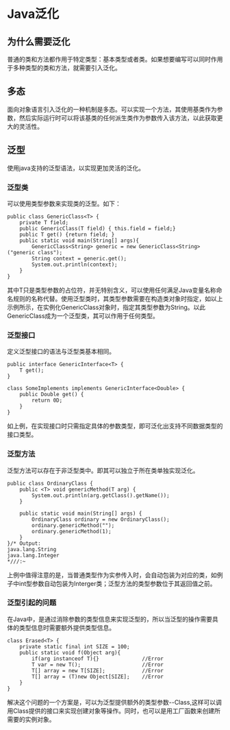 # Java泛化


## 为什么需要泛化
普通的类和方法都作用于特定类型：基本类型或者类。如果想要编写可以同时作用于多种类型的类和方法，就需要引入泛化。


## 多态
面向对象语言引入泛化的一种机制是多态。可以实现一个方法，其使用基类作为参数，然后实际运行时可以将该基类的任何派生类作为参数传入该方法，以此获取更大的灵活性。


## 泛型
使用java支持的泛型语法，以实现更加灵活的泛化。

### 泛型类
可以使用类型参数来实现类的泛型。如下：
```
public class GenericClass<T> {
    private T field;
    public GenericClass(T field) { this.field = field;}
    public T get() {return field; }
    public static void main(String[] args){
        GenericClass<String> generic = new GenericClass<String>("generic class");
        String context = generic.get();
        System.out.println(context);
    }
}
```
其中T只是类型参数的占位符，并无特别含义，可以使用任何满足Java变量名称命名规则的名称代替。使用泛型类时，其类型参数需要在构造类对象时指定，如以上示例所示，在实例化GenericClass对象时，指定其类型参数为String。以此GenericClass成为一个泛型类，其可以作用于任何类型。

### 泛型接口
定义泛型接口的语法与泛型类基本相同。
```
public interface GenericInterface<T> {
    T get();
}

class SomeImplements implements GenericInterface<Double> {
    public Double get() {
        return 0D;
    }
}
```
如上例，在实现接口时只需指定具体的参数类型，即可泛化出支持不同数据类型的接口类型。

### 泛型方法
泛型方法可以存在于非泛型类中。即其可以独立于所在类单独实现泛化。
```
public class OrdinaryClass {
    public <T> void genericMethod(T arg) {
        System.out.println(arg.getClass().getName());
    }

    public static void main(String[] args) {
        OrdinaryClass ordinary = new OrdinaryClass();
        ordinary.genericMethod("");
        ordinary.genericMethod(1);
    }
}/* Output:
java.lang.String
java.lang.Integer
*///:~
```
上例中值得注意的是，当普通类型作为实参传入时，会自动包装为对应的类，如例子中int型参数自动包装为Interger类；泛型方法的类型参数位于其返回值之前。
### 泛型引起的问题
在Java中，是通过消除参数的类型信息来实现泛型的，所以当泛型的操作需要具体的类型信息时需要额外提供类型信息。
```
class Erased<T> {
    private static final int SIZE = 100;
    public static void f(Object arg){
        if(arg instanceof T){}              //Error
        T var = new T();                    //Error
        T[] array = new T[SIZE];            //Error
        T[] array = (T)new Object[SIZE];    //Error
    }
}
```
解决这个问题的一个方案是，可以为泛型提供额外的类型参数--Class<T>,这样可以调用Class提供的接口来实现创建对象等操作。同时，也可以是用工厂函数来创建所需要的实例对象。
